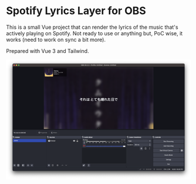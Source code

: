 # Spotify Lyrics Layer for OBS

This is a small Vue project that can render the lyrics of the music that's actively playing on Spotify. Not ready to use or anything but, PoC wise, it works (need to work on sync a bit more).

Prepared with Vue 3 and Tailwind.

![](/docs/screenshot.png)
